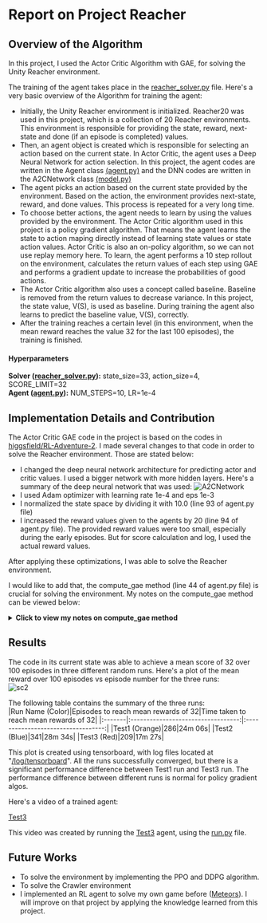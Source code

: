 # Report on Project Reacher

## Overview of the Algorithm

In this project, I used the Actor Critic Algorithm with GAE, for solving the Unity Reacher environment.  

The training of the agent takes place in the [reacher_solver.py](https://github.com/fahimfss/ProjectReacher/blob/master/reacher_solver.py) file. Here's a very basic overview of the Algorithm for training the agent:
- Initially, the Unity Reacher environment is initialized. Reacher20 was used in this project, which is a collection of 20 Reacher environments. This environment is responsible for providing the state, reward, next-state and done (if an episode is completed) values.
- Then, an agent object is created which is responsible for selecting an action based on the current state. In Actor Critic, the agent uses a Deep Neural Network for action selection. In this project, the agent codes are written in the Agent class [(agent.py)](https://github.com/fahimfss/ProjectReacher/blob/master/agent.py) and the DNN codes are written in the A2CNetwork class [(model.py)](https://github.com/fahimfss/ProjectReacher/blob/master/model.py)
- The agent picks an action based on the current state provided by the environment. Based on the action, the environment provides next-state, reward, and done values. This process is repeated for a very long time. 
- To choose better actions, the agent needs to learn by using the values provided by the environment. The Actor Critic algorithm used in this project is a policy gradient algorithm. That means the agent learns the state to action maping directly instead of learning state values or state action values. Actor Critic is also an on-policy algorithm, so we can not use replay memory here. To learn, the agent performs a 10 step rollout on the environment, calculates the return values of each step using GAE and performs a gradient update to increase the probabilities of good actions.
- The Actor Critic algorithm also uses a concept called baseline. Baseline is removed from the return values to decrease variance. In this project, the state value, V(S), is used as baseline. During training the agent also learns to predict the baseline value, V(S), correctly.   
- After the training reaches a certain level (in this environment, when the mean reward reaches the value 32 for the last 100 episodes), the training is finished.

#### Hyperparameters
**Solver ([reacher_solver.py](https://github.com/fahimfss/ProjectReacher/blob/master/reacher_solver.py)):** state_size=33, action_size=4, SCORE_LIMIT=32   
**Agent ([agent.py](https://github.com/fahimfss/ProjectReacher/blob/master/agent.py)):** NUM_STEPS=10, LR=1e-4

## Implementation Details and Contribution
The Actor Critic GAE code in the project is based on the codes in [higgsfield/RL-Adventure-2](https://github.com/higgsfield/RL-Adventure-2/blob/master/2.gae.ipynb). I made several changes to that code in order to solve the Reacher environment. Those are stated below:
- I changed the deep neural network architecture for predicting actor and critic values. I used a bigger network with more hidden layers. Here's a summary of the deep neural network that was used: 
![A2CNetwork](https://user-images.githubusercontent.com/8725869/114942043-c3469380-9e65-11eb-839a-8192c87cb62b.png)
- I used Adam optimizer with learning rate 1e-4 and eps 1e-3
- I normalized the state space by dividing it with 10.0 (line 93 of agent.py file)
- I increased the reward values given to the agents by 20 (line 94 of agent.py file). The provided reward values were too small, especially during the early episodes. But for score calculation and log, I used the actual reward values. 
  
After applying these optimizations, I was able to solve the Reacher environment.  
  
I would like to add that, the compute_gae method (line 44 of agent.py file) is crucial for solving the environment. My notes on the compute_gae method can be viewed below:  

<details><summary><b>Click to view my notes on compute_gae method</b></summary>
  
![compute_gae](https://user-images.githubusercontent.com/8725869/114943264-8aa7b980-9e67-11eb-8e8d-76153eeb466c.png)
</details>

## Results
The code in its current state was able to achieve a mean score of 32 over 100 episodes in three different random runs. Here's a plot of the mean reward over 100 episodes vs episode number for the three runs:  
![sc2](https://user-images.githubusercontent.com/8725869/114943702-38b36380-9e68-11eb-8d32-7048f1c9e258.png)
  
The following table contains the summary of the three runs:  
|Run Name (Color)|Episodes to reach mean rewards of 32|Time taken to reach mean rewards of 32|
|:-------|:----------------------------------:|:----------------------------------:|
|Test1 (Orange)|286|24m 06s|
|Test2 (Blue)|341|28m 34s|
|Test3 (Red)|209|17m 27s|

This plot is created using tensorboard, with log files located at "[/log/tensorboard](https://github.com/fahimfss/ProjectReacher/tree/master/log/tensorboard)". All the runs successfully converged, but there is a significant performance difference between Test1 run and Test3 run. The performance difference between different runs is normal for policy gradient algos.   

Here's a video of a trained agent:  

[Test3](https://user-images.githubusercontent.com/8725869/114944394-53d2a300-9e69-11eb-82f3-b9080e51c8d7.mp4)


This video was created by running the [Test3](https://github.com/fahimfss/ProjectReacher/tree/master/checkpoints) agent, using the [run.py](https://github.com/fahimfss/ProjectReacher/blob/master/run.py) file.  

## Future Works
- To solve the environment by implementing the PPO and DDPG algorithm.  
- To solve the Crawler environment
- I implemented an RL agent to solve my own game before ([Meteors](https://github.com/fahimfss/RL/tree/master/DQN)). I will improve on that project by applying the knowledge learned from this project. 
